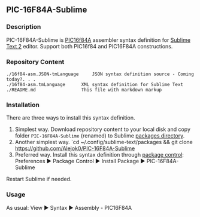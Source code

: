 ## PIC-16F84A-Sublime ##

### Description ###

PIC-16F84A-Sublime is [PIC16f84A](https://www.microchip.com/en-us/product/PIC16F84A) assembler syntax definition for [Sublime Text 2](http://www.sublimetext.com/) editor. Support both PIC16f84 and PIC16F84A constructions.

### Repository Content ###

    ./16f84-asm.JSON-tmLanguage 	JSON syntax definition source - Coming today?. . .
    ./16f84-asm.tmLanguage 	   	XML syntax definition for Sublime Text
    ./README.md 				This file with markdown markup

### Installation ###

There are three ways to install this syntax definition.
   
1. Simplest way. Download repository content to your local disk and copy folder `PIC-16F84A-Sublime` (renamed) to Sublime [packages directory](http://sublimetext.info/docs/en/basic_concepts.html#the-packages-directory).
2. Another simplest way. `cd ~/.config/sublime-text/packages && git clone https://github.com/Alejok0/PIC-16F84A-Sublime
3. Preferred way. Install this syntax definition through [package control](http://wbond.net/sublime_packages/package_control): Preferences &#9658; Package Control &#9658; Install Package &#9658; PIC-16F84A-Sublime

Restart Sublime if needed.

### Usage ###
As usual: View &#9658; Syntax &#9658; Assembly - PIC16F84A
